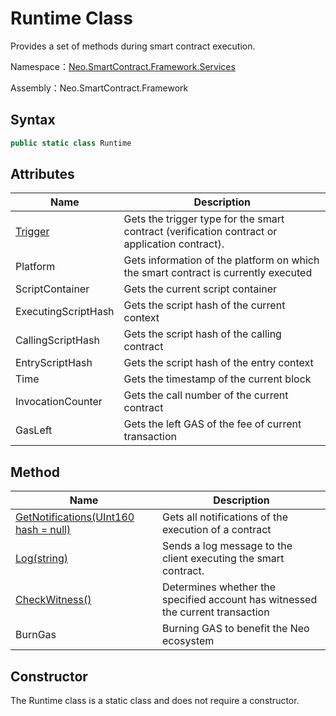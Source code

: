 # Runtime Class

Provides a set of methods during smart contract execution.

Namespace：[Neo.SmartContract.Framework.Services](index.md)

Assembly：Neo.SmartContract.Framework

## Syntax

```cs
public static class Runtime
```

## Attributes

| Name                          | Description                                                  |
| ----------------------------- | ------------------------------------------------------------ |
| [Trigger](Trigger.md) | Gets the trigger type for the smart contract (verification contract or application contract). |
| Platform                      | Gets information of the platform on which the smart contract is currently executed |
| ScriptContainer               | Gets the current script container                            |
| ExecutingScriptHash           | Gets the script hash of the current context                  |
| CallingScriptHash             | Gets the script hash of the calling contract                 |
| EntryScriptHash               | Gets the script hash of the entry context                    |
| Time                          | Gets the timestamp of the current block                      |
| InvocationCounter             | Gets the call number of the current contract                 |
| GasLeft                       | Gets the left GAS of the fee of current transaction          |

## Method

| Name                                                         | Description                                                  |
| ------------------------------------------------------------ | ------------------------------------------------------------ |
| [GetNotifications(UInt160 hash = null)](GetNotifications.md) | Gets all notifications of the execution of a contract        |
| [Log(string)](Log.md)                                | Sends a log message to the client executing the smart contract. |
| [CheckWitness()](CheckWitness.md)                    | Determines whether the specified account has witnessed the current transaction |
| BurnGas                                                      | Burning GAS to benefit the Neo ecosystem                     |

## Constructor

The Runtime class is a static class and does not require a constructor.
